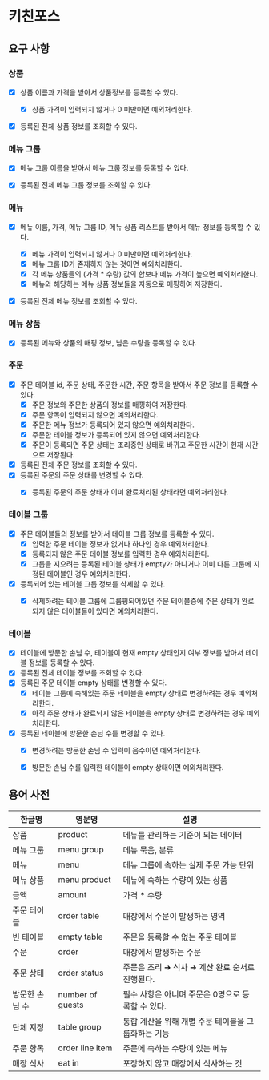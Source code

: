 # 키친포스

## 요구 사항

### 상품
- [x] 상품 이름과 가격을 받아서 상품정보를 등록할 수 있다.
  - [x] 상품 가격이 입력되지 않거나 0 미만이면 예외처리한다.
- [x] 등록된 전체 상품 정보를 조회할 수 있다.


### 메뉴 그룹
- [x] 메뉴 그룹 이름을 받아서 메뉴 그룹 정보를 등록할 수 있다.
- [x] 등록된 전체 메뉴 그룹 정보를 조회할 수 있다.


### 메뉴
- [x] 메뉴 이름, 가격, 메뉴 그룹 ID, 메뉴 상품 리스트를 받아서 메뉴 정보를 등록할 수 있다.
  - [x] 메뉴 가격이 입력되지 않거나 0 미만이면 예외처리한다.
  - [x] 메뉴 그룹 ID가 존재하지 않는 것이면 예외처리한다.
  - [x] 각 메뉴 상품들의 (가격 * 수량) 값의 합보다 메뉴 가격이 높으면 예외처리한다.
  - [x] 메뉴와 해당하는 메뉴 상품 정보들을 자동으로 매핑하여 저장한다.
- [x] 등록된 전체 메뉴 정보를 조회할 수 있다.
  

### 메뉴 상품 
- [x] 등록된 메뉴와 상품의 매핑 정보, 남은 수량을 등록할 수 있다.


### 주문
- [x] 주문 테이블 id, 주문 상태, 주문한 시간, 주문 항목을 받아서 주문 정보를 등록할 수 있다.
  - [x] 주문 정보와 주문한 상품의 정보를 매핑하여 저장한다.
  - [x] 주문 항목이 입력되지 않으면 예외처리한다.
  - [x] 주문한 메뉴 정보가 등록되어 있지 않으면 예외처리한다.
  - [x] 주문한 테이블 정보가 등록되어 있지 않으면 예외처리한다.
  - [x] 주문이 등록되면 주문 상태는 조리중인 상태로 바뀌고 주문한 시간이 현재 시간으로 저장된다.
- [x] 등록된 전체 주문 정보를 조회할 수 있다.
- [x] 등록된 주문의 주문 상태를 변경할 수 있다.
  - [x] 등록된 주문의 주문 상태가 이미 완료처리된 상태라면 예외처리한다.


### 테이블 그룹
- [x] 주문 테이블들의 정보를 받아서 테이블 그룹 정보를 등록할 수 있다.
  - [x] 입력한 주문 테이블 정보가 없거나 하나인 경우 예외처리한다.
  - [x] 등록되지 않은 주문 테이블 정보를 입력한 경우 예외처리한다.
  - [x] 그룹을 지으려는 등록된 테이블 상태가 empty가 아니거나 이미 다른 그룹에 지정된 테이블인 경우 예외처리한다.
- [x] 등록되어 있는 테이블 그룹 정보를 삭제할 수 있다.
  - [x] 삭제하려는 테이블 그룹에 그룹핑되어있던 주문 테이블중에 주문 상태가 완료되지 않은 테이블들이 있다면 예외처리한다.


### 테이블
- [x] 테이블에 방문한 손님 수, 테이블이 현재 empty 상태인지 여부 정보를 받아서 테이블 정보를 등록할 수 있다.
- [x] 등록된 전체 테이블 정보를 조회할 수 있다.
- [x] 등록된 주문 테이블 empty 상태를 변경할 수 있다.
  - [x] 테이블 그룹에 속해있는 주문 테이블을 empty 상태로 변경하려는 경우 예외처리한다.
  - [x] 아직 주문 상태가 완료되지 않은 테이블을 empty 상태로 변경하려는 경우 예외처리한다.
- [x] 등록된 테이블에 방문한 손님 수를 변경할 수 있다.
  - [x] 변경하려는 방문한 손님 수 입력이 음수이면 예외처리한다.
  - [x] 방문한 손님 수를 입력한 테이블이 empty 상태이면 예외처리한다.



## 용어 사전

| 한글명 | 영문명 | 설명 |
| --- | --- | --- |
| 상품 | product | 메뉴를 관리하는 기준이 되는 데이터 |
| 메뉴 그룹 | menu group | 메뉴 묶음, 분류 |
| 메뉴 | menu | 메뉴 그룹에 속하는 실제 주문 가능 단위 |
| 메뉴 상품 | menu product | 메뉴에 속하는 수량이 있는 상품 |
| 금액 | amount | 가격 * 수량 |
| 주문 테이블 | order table | 매장에서 주문이 발생하는 영역 |
| 빈 테이블 | empty table | 주문을 등록할 수 없는 주문 테이블 |
| 주문 | order | 매장에서 발생하는 주문 |
| 주문 상태 | order status | 주문은 조리 ➜ 식사 ➜ 계산 완료 순서로 진행된다. |
| 방문한 손님 수 | number of guests | 필수 사항은 아니며 주문은 0명으로 등록할 수 있다. |
| 단체 지정 | table group | 통합 계산을 위해 개별 주문 테이블을 그룹화하는 기능 |
| 주문 항목 | order line item | 주문에 속하는 수량이 있는 메뉴 |
| 매장 식사 | eat in | 포장하지 않고 매장에서 식사하는 것 |
